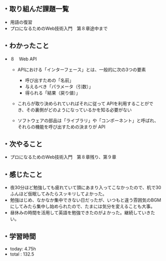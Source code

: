 ## ・取り組んだ課題一覧
- 用語の復習
- プロになるためのWeb技術入門　第８章途中まで
## ・わかったこと

- ８　Web  API

  -  APIにおける「インターフェース」とは、一般的に次の3つの要素

     - 呼び出すための「名前」
     - 与えるべき「パラメータ（引数）」
     - 得られる「結果（戻り値）」

  - これらが取り決められていればそれに従って APIを利用することができ、その裏側がどのようになっているかを知る必要がない

  -  ソフトウェアの部品は「ライブラリ」や「コンポーネント」と呼ばれ、それらの機能を呼び出すための決まりが API

## ・次やること
- プロになるためのWeb技術入門　第８章残り、第９章
## ・感じたこと
 - 夜30分ほど勉強しても疲れていて頭にあまり入ってこなかったので、机で30ふんほど仮眠してみたらスッキリしてよかった。
- 勉強はじめ、なかなか集中できない日だったが、いつもと違う雰囲気のBGMにしてみたら集中し始められたので、たまには気分を変えることも大事。
- 昼休みの時間を活用して英語を勉強できたのがよかった。継続していきたい。

## ・学習時間
- today:   4.75h
- total  : 132.5